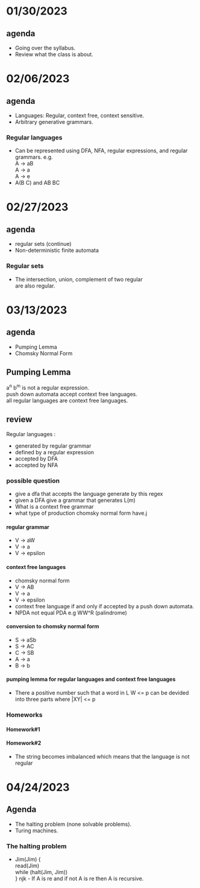 # 01/30/2023
## agenda
 - Going over the syllabus. 
 - Review what the class is about.

# 02/06/2023
## agenda
 - Languages: Regular, context free, context sensitive.
 - Arbitrary generative grammars.
### Regular languages
 - Can be represented using DFA, NFA, regular expressions, and regular grammars. e.g. <br> A -> aB <br> A -> a <br> A -> e
 - A(B C) and AB BC
# 02/27/2023
 ## agenda
- regular sets (continue)
- Non-deterministic finite automata
### Regular sets
 - The intersection, union, complement of two regular <br> are also regular.

# 03/13/2023
## agenda
 - Pumping Lemma
 - Chomsky Normal Form
## Pumping Lemma
 a<sup>n</sup> b<sup>m</sup> is not a regular expression. <br>
 push down automata accept context free languages.<br>
 all regular languages are context free languages.<br>
 ## review
Regular languages :
 - generated by regular grammar
 - defined by a regular expression
 - accepted by DFA
 - accepted by NFA
### possible question
 - give a dfa that accepts the language generate by this regex
 - given a DFA give a grammar that generates L(m)
 - What is a context free grammar
 - what type of production chomsky normal form have.j
#### regular grammar
 - V -> aW
 - V -> a
 - V -> epsilon
#### context free languages
 - chomsky normal form
 - V -> AB
 - V -> a
 - V -> epsilon
 - context free language if and only if accepted by a push down automata.
 - NPDA not equal PDA e.g WW^R (palindrome)
#### conversion to chomsky normal form
 - S -> aSb
 - S -> AC
 - C -> SB
 - A -> a
 - B -> b
#### pumping lemma for regular languages and context free languages
 - There a positive number such that a word in L W <= p can be devided into three parts where |XY| <= p 
### Homeworks
 #### Homework#1
 #### Homework#2
 - The string becomes imbalanced which means that the language is not regular
# 04/24/2023
 ## Agenda
- The halting problem (none solvable problems).
- Turing machines.
### The halting problem
- Jim(Jim) { <br>
    read(Jim) <br>
    while (halt(Jim, Jim))<br>
  }
njk - If A is re and if not A is re then A is recursive.